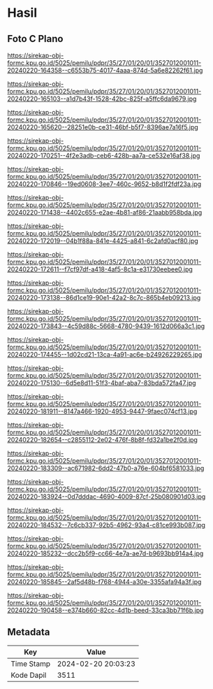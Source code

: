 # Hasil

## Foto C Plano

https://sirekap-obj-formc.kpu.go.id/5025/pemilu/pdpr/35/27/01/20/01/3527012001011-20240220-164358--c6553b75-4017-4aaa-874d-5a6e82262f61.jpg

https://sirekap-obj-formc.kpu.go.id/5025/pemilu/pdpr/35/27/01/20/01/3527012001011-20240220-165103--a1d7b43f-1528-42bc-825f-a5ffc6da9679.jpg

https://sirekap-obj-formc.kpu.go.id/5025/pemilu/pdpr/35/27/01/20/01/3527012001011-20240220-165620--28251e0b-ce31-46bf-b5f7-8396ae7a16f5.jpg

https://sirekap-obj-formc.kpu.go.id/5025/pemilu/pdpr/35/27/01/20/01/3527012001011-20240220-170251--4f2e3adb-ceb6-428b-aa7a-ce532e16af38.jpg

https://sirekap-obj-formc.kpu.go.id/5025/pemilu/pdpr/35/27/01/20/01/3527012001011-20240220-170846--19ed0608-3ee7-460c-9652-b8d1f2fdf23a.jpg

https://sirekap-obj-formc.kpu.go.id/5025/pemilu/pdpr/35/27/01/20/01/3527012001011-20240220-171438--4402c655-e2ae-4b81-af86-21aabb958bda.jpg

https://sirekap-obj-formc.kpu.go.id/5025/pemilu/pdpr/35/27/01/20/01/3527012001011-20240220-172019--04b1f88a-841e-4425-a841-6c2afd0acf80.jpg

https://sirekap-obj-formc.kpu.go.id/5025/pemilu/pdpr/35/27/01/20/01/3527012001011-20240220-172611--f7cf97df-a418-4af5-8c1a-e31730eebee0.jpg

https://sirekap-obj-formc.kpu.go.id/5025/pemilu/pdpr/35/27/01/20/01/3527012001011-20240220-173138--86d1ce19-90e1-42a2-8c7c-865b4eb09213.jpg

https://sirekap-obj-formc.kpu.go.id/5025/pemilu/pdpr/35/27/01/20/01/3527012001011-20240220-173843--4c59d88c-5668-4780-9439-1612d066a3c1.jpg

https://sirekap-obj-formc.kpu.go.id/5025/pemilu/pdpr/35/27/01/20/01/3527012001011-20240220-174455--1d02cd21-13ca-4a91-ac6e-b24926229265.jpg

https://sirekap-obj-formc.kpu.go.id/5025/pemilu/pdpr/35/27/01/20/01/3527012001011-20240220-175130--6d5e8d11-51f3-4baf-aba7-83bda572fa47.jpg

https://sirekap-obj-formc.kpu.go.id/5025/pemilu/pdpr/35/27/01/20/01/3527012001011-20240220-181911--8147a466-1920-4953-9447-9faec074cf13.jpg

https://sirekap-obj-formc.kpu.go.id/5025/pemilu/pdpr/35/27/01/20/01/3527012001011-20240220-182654--c2855112-2e02-476f-8b8f-fd32a1be2f0d.jpg

https://sirekap-obj-formc.kpu.go.id/5025/pemilu/pdpr/35/27/01/20/01/3527012001011-20240220-183309--ac671982-6dd2-47b0-a76e-604bf6581033.jpg

https://sirekap-obj-formc.kpu.go.id/5025/pemilu/pdpr/35/27/01/20/01/3527012001011-20240220-183924--0d7dddac-4690-4009-87cf-25b080901d03.jpg

https://sirekap-obj-formc.kpu.go.id/5025/pemilu/pdpr/35/27/01/20/01/3527012001011-20240220-184532--7c6cb337-92b5-4962-93a4-c81ce993b087.jpg

https://sirekap-obj-formc.kpu.go.id/5025/pemilu/pdpr/35/27/01/20/01/3527012001011-20240220-185232--dcc2b5f9-cc66-4e7a-ae7d-b9693bb914a4.jpg

https://sirekap-obj-formc.kpu.go.id/5025/pemilu/pdpr/35/27/01/20/01/3527012001011-20240220-185845--2af5d48b-f768-4944-a30e-3355afa94a3f.jpg

https://sirekap-obj-formc.kpu.go.id/5025/pemilu/pdpr/35/27/01/20/01/3527012001011-20240220-190458--e374b660-82cc-4d1b-beed-33ca3bb71f6b.jpg


## Metadata

| Key        | Value               |
| ---------- | ------------------- |
| Time Stamp | 2024-02-20 20:03:23 |
| Kode Dapil | 3511                |



